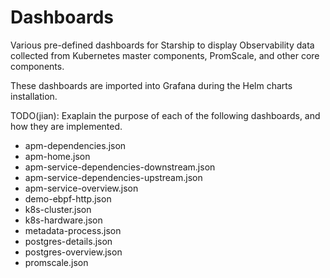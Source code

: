 # Dashboards

Various pre-defined dashboards for Starship to display Observability data collected from
Kubernetes master components, PromScale, and other core components.

These dashboards are imported into Grafana during the Helm charts installation.

TODO(jian): Exaplain the purpose of each of the following dashboards, and how they are implemented.

* apm-dependencies.json
* apm-home.json
* apm-service-dependencies-downstream.json
* apm-service-dependencies-upstream.json
* apm-service-overview.json
* demo-ebpf-http.json
* k8s-cluster.json
* k8s-hardware.json
* metadata-process.json
* postgres-details.json
* postgres-overview.json
* promscale.json
